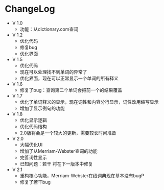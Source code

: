 # ChangeLog
+ V 1.0
  + 功能：从dictionary.com查词
+ V 1.2
  + 优化代码
  + 修复bug
  + 优化界面  
+ V 1.5
  + 优化代码
  + 现在可以处理找不到单词的异常了
  + 优化界面，现在可以正常显示一个单词的所有释义
+ V 1.6
  + 修复了bug：查询第二个单词会把前一个的结果覆盖 
+ V 1.7
  + 优化了单词释义的显示，现在词性和内容分行显示，词性改用缩写显示
  + 增加了显示例句的功能
+ V 1.8
  + 优化显示逻辑
  + 优化代码结构
  + 2.0版将会是一个较大的更新，需要较长时间准备
+ V 2.0
  + 大幅优化UI
  + 增加了从Merriam-Webster查词的功能
  + 完善词性显示
  + 已知问题：若干 将在下一版本中修复  
+ V 2.1
  + 重构核心功能，Merriam-Webster在线词典现在基本没有bugP
  + 修复了若干bug 